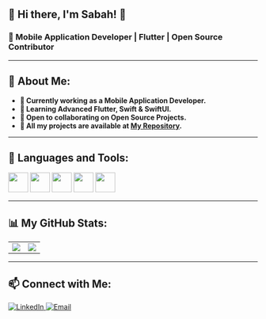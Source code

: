 ## 🌟 Hi there, I'm Sabah! 👋

### 🚀 Mobile Application Developer | Flutter | Open Source Contributor

---

## 🤖 About Me:

- **💼 Currently working as a Mobile Application Developer.**
- **🎯 Learning Advanced Flutter, Swift & SwiftUI.**
- **👥 Open to collaborating on Open Source Projects.**
- **📂 All my projects are available at [My Repository](https://github.com/SABAHMOHAMEDD).**

---

## 🚀 Languages and Tools:
<p align="left"> 
  <img src="https://cdn.jsdelivr.net/gh/devicons/devicon/icons/flutter/flutter-original.svg" height="40"/> 
  <img src="https://cdn.jsdelivr.net/gh/devicons/devicon/icons/dart/dart-original.svg" height="40"/>  
  <img src="https://cdn.jsdelivr.net/gh/devicons/devicon/icons/firebase/firebase-plain.svg" height="40"/> 
  <img src="https://cdn.jsdelivr.net/gh/devicons/devicon/icons/github/github-original.svg" height="40"/> 
  <img src="https://cdn.jsdelivr.net/gh/devicons/devicon/icons/figma/figma-original.svg" height="40"/> 
</p>

---

## 📊 My GitHub Stats:
<table> 
  <tr> 
    <td> <img src="https://github-readme-stats.vercel.app/api?username=SABAHMOHAMEDD&show_icons=true&theme=radical" /> </td> 
    <td> <img src="https://github-readme-stats.vercel.app/api/top-langs/?username=SABAHMOHAMEDD&layout=compact&theme=radical" /> </td> 
  </tr> 
</table>

---

## 📫 Connect with Me:
<p> 
  <a href="https://www.linkedin.com/in/sabah-mohamed-39320721a/" target="_blank"> 
    <img src="https://img.shields.io/badge/LinkedIn-%230077B5.svg?&style=flat-square&logo=linkedin&logoColor=white" alt="LinkedIn"/> 
  </a> 
  <a href="mailto:youremail@gmail.com"> 
    <img src="https://img.shields.io/badge/Email-D14836?style=flat-square&logo=gmail&logoColor=white" alt="Email"/> 
  </a> 
</p>

